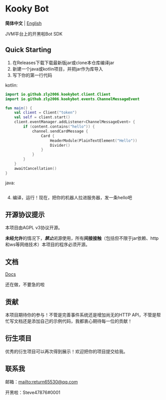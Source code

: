 # Kooky Bot

**简体中文** | [English](README_en.md)

JVM平台上的开黑啦Bot SDK

## Quick Starting

1. 在Releases下载下载最新版jar或clone本仓库编译jar
2. 新建一个java或kotlin项目，并把jar作为库导入
3. 写下你的第一行代码

kotlin:
```kotlin
import io.github.zly2006.kookybot.client.Client
import io.github.zly2006.kookybot.events.ChannelMessageEvent

fun main() {
    val client = Client("token")
    val self = client.start()
    client.eventManager.addListener<ChannelMessageEvent> {
        if (content.contains("hello")) {
            channel.sendCardMessage {
                Card {
                    HeaderModule(PlainTextElement("Hello"))
                    Divider()
                }
            }
        }
    }
    awaitCancellation()
}
```
java:

```java
```
4. 编译，运行！现在，把你的机器人拉进服务器，发一条hello吧

## 开源协议提示

本项目由AGPL v3协议开源。

**未经允许**的情况下，***禁止***闭源使用，所有**间接接触**（包括但不限于jar依赖、http和ws等网络技术）本项目的程序必须开源。

## 文档

[Docs](docs/index.md)

还在做，不要急的啦

## 贡献

本项目期待你的参与！不管是完善事件系统还是增加尚无的HTTP API，不管是帮忙写文档还是添加自己的示例代码，我都衷心期待每一位的贡献！

## 衍生项目

优秀的衍生项目可以再次得到展示！欢迎把你的项目提交给我。

## 联系我

邮箱：<mailto:return65530@qq.com>

开黑啦：Steve47876#0001